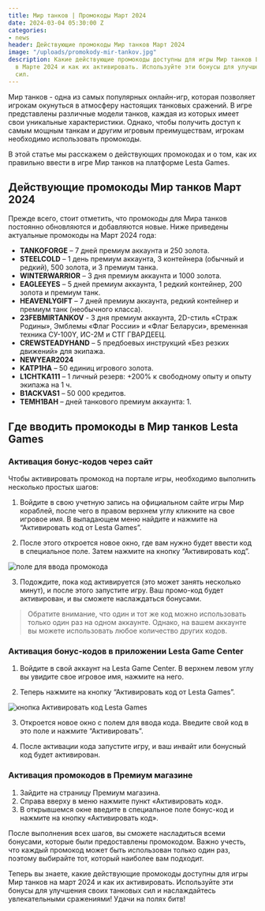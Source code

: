 ```yaml
---
title: Мир танков | Промокоды Март 2024
date: 2024-03-04 05:30:00 Z
categories:
- news
header: Действующие промокоды Мир танков Март 2024
image: "/uploads/promokody-mir-tankov.jpg"
description: Какие действующие промокоды доступны для игры Мир танков Lesta Games
  в Марте 2024 и как их активировать. Используйте эти бонусы для улучшения своих танковых
  сил.
---
```


Мир танков - одна из самых популярных онлайн-игр, которая позволяет игрокам окунуться в атмосферу настоящих танковых сражений. В игре представлены различные модели танков, каждая из которых имеет свои уникальные характеристики. Однако, чтобы получить доступ к самым мощным танкам и другим игровым преимуществам, игрокам необходимо использовать промокоды. 

В этой статье мы расскажем о действующих промокодах и о том, как их правильно ввести в игре Мир танков на платформе Lesta Games.

## Действующие промокоды Мир танков Март 2024

Прежде всего, стоит отметить, что промокоды для Мира танков постоянно обновляются и добавляются новые. Ниже приведены актуальные промокоды на Март 2024 года:

* **TANKOFORGE** – 7 дней премиум аккаунта и 250 золота.
* **STEELCOLD** – 1 день премиум аккаунта, 3 контейнера (обычный и редкий), 500 золота, и 3 премиум танка.
* **WINTERWARRIOR** – 3 дня премиум аккаунта и 1000 золота.
* **EAGLEEYES** – 5 дней премиум аккаунта, 1 редкий контейнер, 200 золота и премиум танк.
* **HEAVENLYGIFT** – 7 дней премиум аккаунта, редкий контейнер и премиум танк (необычного класса).
* **23FEBMIRTANKOV** - 3 дня премиум аккаунта, 2D-стиль «Страж Родины», Эмблемы «Флаг России» и «Флаг Беларуси», временная техника СУ-100Y, ИС-2М и СТГ ГВАРДЕЕЦ.
* **CREWSTEADYHAND** – 5 предбоевых инструкций «Без резких движений» для экипажа.
* **NEWYEAR2024**
* **KATP1HA** – 50 единиц игрового золота.
* **L1CHTKA111** – 1 личный резерв: +200% к свободному опыту и опыту экипажа на 1 ч.
* **B1ACKVAS1** – 50 000 кредитов.
* **TEMH1BAH** – дней танкового премиум аккаунта: 1.

## Где вводить промокоды в Мир танков Lesta Games

### Активация бонус-кодов через сайт

Чтобы активировать промокод на портале игры, необходимо выполнить несколько простых шагов:

1. Войдите в свою учетную запись на официальном сайте игры Мир кораблей, после чего в правом верхнем углу кликните на свое игровое имя. В выпадающем меню найдите и нажмите на “Активировать код от Lesta Games”.

2. После этого откроется новое окно, где вам нужно будет ввести код в специальное поле. Затем нажмите на кнопку “Активировать код”.

![поле для ввода промокода](https://ru-wotp.lesta.ru/dcont/fb/image/redeem_bonus_code_ru.png)

3. Подождите, пока код активируется (это может занять несколько минут), и после этого запустите игру. Ваш промо-код будет активирован, и вы сможете наслаждаться бонусами.

> Обратите внимание, что один и тот же код можно использовать только один раз на одном аккаунте. Однако, на вашем аккаунте вы можете использовать любое количество других кодов.

### Активация бонус-кодов в приложении Lesta Game Center

1. Войдите в свой аккаунт на Lesta Game Center. В верхнем левом углу вы увидите свое игровое имя, нажмите на него.

2. Теперь нажмите на кнопку “Активировать код от Lesta Games”.

![кнопка Активировать код Lesta Games](https://ru-wotp.lesta.ru/dcont/fb/image/invite_and_bonus_codes_lsc_scrin1.jpg)

3. Откроется новое окно с полем для ввода кода. Введите свой код в это поле и нажмите “Активировать”.

4. После активации кода запустите игру, и ваш инвайт или бонусный код будет активирован.

### Активация промокодов в Премиум магазине

1. Зайдите на страницу Премиум магазина.
2. Справа вверху в меню нажмите пункт «Активировать код».
3. В открывшемся окне введите в специальное поле бонус-код и нажмите на кнопку «Активировать код».

После выполнения всех шагов, вы сможете насладиться всеми бонусами, которые были предоставлены промокодом. Важно учесть, что каждый промокод может быть использован только один раз, поэтому выбирайте тот, который наиболее вам подходит.

Теперь вы знаете, какие действующие промокоды доступны для игры Мир танков на март 2024 и как их активировать. Используйте эти бонусы для улучшения своих танковых сил и наслаждайтесь увлекательными сражениями! Удачи на полях битв!